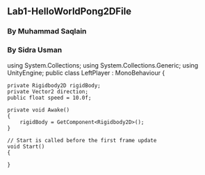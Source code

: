 
## Lab1-HelloWorldPong2DFile
### By Muhammad Saqlain
### By Sidra Usman


using System.Collections;
using System.Collections.Generic;
using UnityEngine;
public class LeftPlayer : MonoBehaviour
{

    private Rigidbody2D rigidBody;
    private Vector2 direction;
    public float speed = 10.0f;

    private void Awake()
    {
        rigidBody = GetComponent<Rigidbody2D>();
    }

    // Start is called before the first frame update
    void Start()
    {
        
    }
